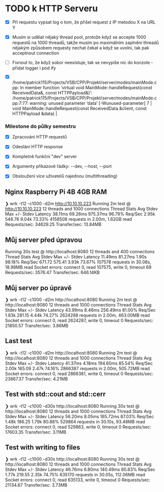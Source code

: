 # TODO k HTTP Serveru

- [X] Při requestu vypsat log o tom, že přišel request z IP metodou X na URL Y
- [x] Musím si udělat nějaký thread pool, protože když se accepte 1000 requestů na 1000 threadů, takže musím po maximálním zaplnění threadů nějakým způsobem requesty nechat čekat a když se uvolní, tak pak acceptnout connection
- [ ] Fixnout to, že když sobor neexistuje, tak se nevypíše nic do konzole - přidat logger i pod ify

- [X] /home/patrick115/Projects/VSB/CPP/Projekt/server/modes/mainMode.cpp: In member function ‘virtual void MainMode::handleRequest(const ReceivedData&, const HTTPPayload&)’:
/home/patrick115/Projects/VSB/CPP/Projekt/server/modes/mainMode.cpp:7:77: warning: unused parameter ‘data’ [-Wunused-parameter]
    7 | void MainMode::handleRequest(const ReceivedData &client, const HTTPPayload &data)
      |     


### Milestone do půlky semestru
- [x] Zpracování HTTP requestů
- [x] Odeslání HTTP response
- [x] Kompletně funkční "dev" server 
- [x] Argumenty příkazové řádky: --dev, --host, --port
- [x] Obsloužení více uživatelů najednou (multithreading)


## Nginx Raspberry Pi 4B 4GB RAM
❯ wrk -t12 -c1000 -d2m http://10.10.10.223
Running 2m test @ http://10.10.10.223
  12 threads and 1000 connections
  Thread Stats   Avg      Stdev     Max   +/- Stdev
    Latency    38.11ms   69.26ms 975.37ms   96.79%
    Req/Sec     2.95k   548.76     9.04k    73.33%
  4158508 requests in 2.00m, 1.62GB read
Requests/sec:  34629.25
Transfer/sec:     13.84MB

## Můj server před úpravou
Running 30s test @ http://localhost:8080
  12 threads and 400 connections
  Thread Stats   Avg      Stdev     Max   +/- Stdev
    Latency    11.49ms   81.27ms   1.90s    98.18%
    Req/Sec   671.72    575.41     3.93k    73.67%
  107578 requests in 30.08s, 18.98MB read
  Socket errors: connect 0, read 107575, write 0, timeout 69
Requests/sec:   3576.47
Transfer/sec:    646.14KB

## Můj server po úpravě
❯ wrk -t12 -c1000 -d2m http://localhost:8080
Running 2m test @ http://localhost:8080
  12 threads and 1000 connections
  Thread Stats   Avg      Stdev     Max   +/- Stdev
    Latency    43.99ms    8.46ms 256.49ms   81.00%
    Req/Sec     1.83k   281.15     4.44k    74.27%
  2624298 requests in 2.00m, 463.00MB read
  Socket errors: connect 0, read 2624287, write 0, timeout 0
Requests/sec:  21850.57
Transfer/sec:      3.86MB

## Last test
❯ wrk -t12 -c1000 -d2m http://localhost:8080
Running 2m test @ http://localhost:8080
  12 threads and 1000 connections
  Thread Stats   Avg      Stdev     Max   +/- Stdev
    Latency    41.37ms    4.18ms 194.60ms   85.54%
    Req/Sec     2.00k   165.09     2.47k    74.16%
  2866387 requests in 2.00m, 505.72MB read
  Socket errors: connect 0, read 2866381, write 0, timeout 0
Requests/sec:  23867.37
Transfer/sec:      4.21MB

## Test with std::cout and std::cerr 
❯ wrk -t12 -c1000 -d30s http://localhost:8080
Running 30s test @ http://localhost:8080
  12 threads and 1000 connections
  Thread Stats   Avg      Stdev     Max   +/- Stdev
    Latency    56.20ms    8.05ms 165.72ms   87.03%
    Req/Sec     1.48k   186.25     1.79k    80.88%
  529864 requests in 30.10s, 93.48MB read
  Socket errors: connect 0, read 529863, write 0, timeout 0
Requests/sec:  17603.35
Transfer/sec:      3.11MB

## Test with writing to files
❯ wrk -t12 -c1000 -d30s http://localhost:8080
Running 30s test @ http://localhost:8080
  12 threads and 1000 connections
  Thread Stats   Avg      Stdev     Max   +/- Stdev
    Latency    46.76ms    6.80ms 140.49ms   80.83%
    Req/Sec     1.77k   219.55     2.35k    74.75%
  635170 requests in 30.05s, 112.06MB read
  Socket errors: connect 0, read 635133, write 0, timeout 0
Requests/sec:  21134.67
Transfer/sec:      3.73MB
